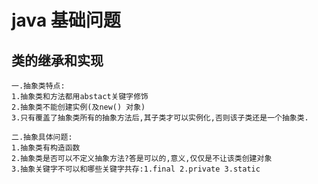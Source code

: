 # java 基础问题

## 类的继承和实现
    一.抽象类特点:
    1.抽象类和方法都用abstact关键字修饰
    2.抽象类不能创建实例(及new() 对象)
    3.只有覆盖了抽象类所有的抽象方法后,其子类才可以实例化,否则该子类还是一个抽象类.
   
    二.抽象具体问题:
    1.抽象类有构造函数
    2.抽象类是否可以不定义抽象方法?答是可以的,意义,仅仅是不让该类创建对象
    3.抽象关键字不可以和哪些关键字共存:1.final 2.private 3.static
